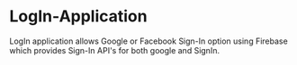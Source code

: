 # LogIn-Application
LogIn application allows Google or Facebook Sign-In option  using Firebase which provides Sign-In API's for both google and SignIn.   
